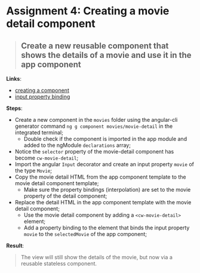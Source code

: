 Assignment 4: Creating a movie detail component 
==============================================

> ## Create a new reusable component that shows the details of a movie and use it in the app component

**Links**:
- [creating a component](https://angular-2-training-book.rangle.io/handout/components/creating_components.html)
- [input property binding](https://angular-2-training-book.rangle.io/handout/components/app_structure/passing_data_into_components.html)

**Steps**:
- Create a new component in the `movies` folder using the angular-cli generator command `ng g component movies/movie-detail` in the integrated terminal;
  - Double check if the component is imported in the app module and added to the ngModule `declarations` array;
- Notice the `selector` property of the movie-detail component has become `cw-movie-detail`;
- Import the angular `Input` decorator and create an input property `movie` of the type `Movie`;
- Copy the movie detail HTML from the app component template to the movie detail component template;
    - Make sure the property bindings (interpolation) are set to the movie property of the detail component;
- Replace the detail HTML in the app component template with the movie detail component;
  - Use the movie detail component by adding a `<cw-movie-detail>` element;   
  - Add a property binding to the element that binds the input property `movie` to the `selectedMovie` of the app component;

**Result**:
> The view will still show the details of the movie, but now via a reusable stateless component.